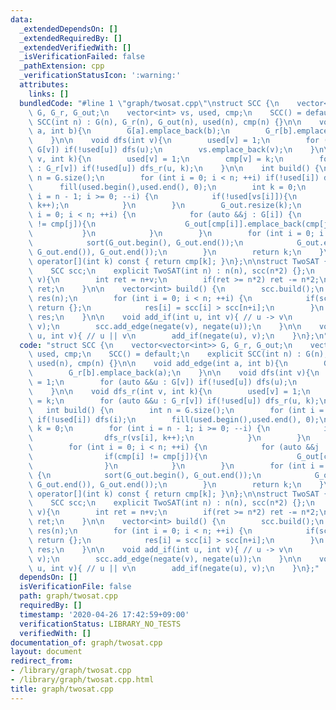```yaml
---
data:
  _extendedDependsOn: []
  _extendedRequiredBy: []
  _extendedVerifiedWith: []
  _isVerificationFailed: false
  _pathExtension: cpp
  _verificationStatusIcon: ':warning:'
  attributes:
    links: []
  bundledCode: "#line 1 \"graph/twosat.cpp\"\nstruct SCC {\n    vector<vector<int>>\
    \ G, G_r, G_out;\n    vector<int> vs, used, cmp;\n    SCC() = default;\n    explicit\
    \ SCC(int n) : G(n), G_r(n), G_out(n), used(n), cmp(n) {}\n\n    void add_edge(int\
    \ a, int b){\n        G[a].emplace_back(b);\n        G_r[b].emplace_back(a);\n\
    \    }\n\n    void dfs(int v){\n        used[v] = 1;\n        for (auto &&u :\
    \ G[v]) if(!used[u]) dfs(u);\n        vs.emplace_back(v);\n    }\n\n    void dfs_r(int\
    \ v, int k){\n        used[v] = 1;\n        cmp[v] = k;\n        for (auto &&u\
    \ : G_r[v]) if(!used[u]) dfs_r(u, k);\n    }\n\n    int build() {\n        int\
    \ n = G.size();\n        for (int i = 0; i < n; ++i) if(!used[i]) dfs(i);\n  \
    \      fill(used.begin(),used.end(), 0);\n        int k = 0;\n        for (int\
    \ i = n - 1; i >= 0; --i) {\n            if(!used[vs[i]]){\n                dfs_r(vs[i],\
    \ k++);\n            }\n        }\n        G_out.resize(k);\n        for (int\
    \ i = 0; i < n; ++i) {\n            for (auto &&j : G[i]) {\n                if(cmp[i]\
    \ != cmp[j]){\n                    G_out[cmp[i]].emplace_back(cmp[j]);\n     \
    \           }\n            }\n        }\n        for (int i = 0; i < k; ++i) {\n\
    \            sort(G_out.begin(), G_out.end());\n            G_out.erase(unique(G_out.begin(),\
    \ G_out.end()), G_out.end());\n        }\n        return k;\n    }\n\n    int\
    \ operator[](int k) const { return cmp[k]; }\n};\n\nstruct TwoSAT {\n    int n;\n\
    \    SCC scc;\n    explicit TwoSAT(int n) : n(n), scc(n*2) {};\n    int negate(int\
    \ v){\n        int ret = n+v;\n        if(ret >= n*2) ret -= n*2;\n        return\
    \ ret;\n    }\n\n    vector<int> build() {\n        scc.build();\n        vector<int>\
    \ res(n);\n        for (int i = 0; i < n; ++i) {\n            if(scc[i] == scc[n+i])\
    \ return {};\n            res[i] = scc[i] > scc[n+i];\n        }\n        return\
    \ res;\n    }\n\n    void add_if(int u, int v){ // u -> v\n        scc.add_edge(u,\
    \ v);\n        scc.add_edge(negate(v), negate(u));\n    }\n\n    void add_or(int\
    \ u, int v){ // u || v\n        add_if(negate(u), v);\n    }\n};\n"
  code: "struct SCC {\n    vector<vector<int>> G, G_r, G_out;\n    vector<int> vs,\
    \ used, cmp;\n    SCC() = default;\n    explicit SCC(int n) : G(n), G_r(n), G_out(n),\
    \ used(n), cmp(n) {}\n\n    void add_edge(int a, int b){\n        G[a].emplace_back(b);\n\
    \        G_r[b].emplace_back(a);\n    }\n\n    void dfs(int v){\n        used[v]\
    \ = 1;\n        for (auto &&u : G[v]) if(!used[u]) dfs(u);\n        vs.emplace_back(v);\n\
    \    }\n\n    void dfs_r(int v, int k){\n        used[v] = 1;\n        cmp[v]\
    \ = k;\n        for (auto &&u : G_r[v]) if(!used[u]) dfs_r(u, k);\n    }\n\n \
    \   int build() {\n        int n = G.size();\n        for (int i = 0; i < n; ++i)\
    \ if(!used[i]) dfs(i);\n        fill(used.begin(),used.end(), 0);\n        int\
    \ k = 0;\n        for (int i = n - 1; i >= 0; --i) {\n            if(!used[vs[i]]){\n\
    \                dfs_r(vs[i], k++);\n            }\n        }\n        G_out.resize(k);\n\
    \        for (int i = 0; i < n; ++i) {\n            for (auto &&j : G[i]) {\n\
    \                if(cmp[i] != cmp[j]){\n                    G_out[cmp[i]].emplace_back(cmp[j]);\n\
    \                }\n            }\n        }\n        for (int i = 0; i < k; ++i)\
    \ {\n            sort(G_out.begin(), G_out.end());\n            G_out.erase(unique(G_out.begin(),\
    \ G_out.end()), G_out.end());\n        }\n        return k;\n    }\n\n    int\
    \ operator[](int k) const { return cmp[k]; }\n};\n\nstruct TwoSAT {\n    int n;\n\
    \    SCC scc;\n    explicit TwoSAT(int n) : n(n), scc(n*2) {};\n    int negate(int\
    \ v){\n        int ret = n+v;\n        if(ret >= n*2) ret -= n*2;\n        return\
    \ ret;\n    }\n\n    vector<int> build() {\n        scc.build();\n        vector<int>\
    \ res(n);\n        for (int i = 0; i < n; ++i) {\n            if(scc[i] == scc[n+i])\
    \ return {};\n            res[i] = scc[i] > scc[n+i];\n        }\n        return\
    \ res;\n    }\n\n    void add_if(int u, int v){ // u -> v\n        scc.add_edge(u,\
    \ v);\n        scc.add_edge(negate(v), negate(u));\n    }\n\n    void add_or(int\
    \ u, int v){ // u || v\n        add_if(negate(u), v);\n    }\n};"
  dependsOn: []
  isVerificationFile: false
  path: graph/twosat.cpp
  requiredBy: []
  timestamp: '2020-04-26 17:42:59+09:00'
  verificationStatus: LIBRARY_NO_TESTS
  verifiedWith: []
documentation_of: graph/twosat.cpp
layout: document
redirect_from:
- /library/graph/twosat.cpp
- /library/graph/twosat.cpp.html
title: graph/twosat.cpp
---
```

